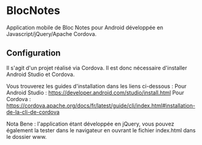 # BlocNotes
Application mobile de Bloc Notes pour Android développée en Javascript/jQuery/Apache Cordova.

## Configuration

Il s'agit d'un projet réalisé via Cordova.
Il est donc nécessaire d'installer Android Studio et Cordova.

Vous trouverez les guides d'installation dans les liens ci-dessous :
Pour Android Studio : https://developer.android.com/studio/install.html 
Pour Cordova : https://cordova.apache.org/docs/fr/latest/guide/cli/index.html#installation-de-la-cli-de-cordova

Nota Bene : l'application étant développée en jQuery, vous pouvez également la tester dans le navigateur en ouvrant le fichier index.html dans le dossier www.


